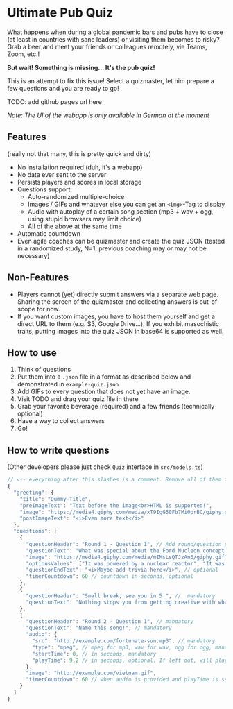 # Ultimate Pub Quiz

What happens when during a global pandemic bars and pubs have to close (at least in countries with sane leaders) or visiting them becomes to risky? Grab a beer and meet your friends or colleagues remotely, vie Teams, Zoom, etc.!

**But wait! Something is missing... It's the pub quiz!**

This is an attempt to fix this issue! Select a quizmaster, let him prepare a few questions and you are ready to go!

TODO: add github pages url here

*Note: The UI of the webapp is only available in German at the moment*

## Features

(really not that many, this is pretty quick and dirty)

- No installation required (duh, it's a webapp)
- No data ever sent to the server
- Persists players and scores in local storage
- Questions support:
  - Auto-randomized multiple-choice
  - Images / GIFs and whatever else you can get an `<img>`-Tag to display
  - Audio with autoplay of a certain song section (mp3 + wav + ogg, using stupid browsers may limit choice)
  - All of the above at the same time
- Automatic countdown
- Even agile coaches can be quizmaster and create the quiz JSON (tested in a randomized study, N=1, previous coaching may or may not be necessary)

## Non-Features

- Players cannot (yet) directly submit answers via a separate web page. Sharing the screen of the quizmaster and collecting answers is out-of-scope for now.
- If you want custom images, you have to host them yourself and get a direct URL to them (e.g. S3, Google Drive...). If you exhibit masochistic traits, putting images into the quiz JSON in base64 is supported as well.

## How to use

1. Think of questions
2. Put them into a `.json` file in a format as described below and demonstrated in `example-quiz.json`
3. Add GIFs to every question that does not yet have an image.
4. Visit TODO and drag your quiz file in there
5. Grab your favorite beverage (required) and a few friends (technically optional)
6. Have a way to collect answers
7. Go!

## How to write questions

(Other developers please just check `Quiz` interface in `src/models.ts`)

```javascript
// <-- everything after this slashes is a comment. Remove all of them from your .json file before starting, as they are not really allowed here and should only explain the format
{
  "greeting": {
    "title": "Dummy-Title",
    "preImageText": "Text before the image<br>HTML is supported!",
    "image": "https://media4.giphy.com/media/xT9IgG50Fb7Mi0prBC/giphy.gif?cid=ecf05e47yi2vkp2tqxgw945xijt8t8mtuip8ykftm6lay3s0&rid=giphy.gif",
    "postImageText": "<i>Even more text</i>"
  },
  "questions": [
    {
      "questionHeader": "Round 1 - Question 1", // Add round/question progress here if you like. Or something else, mandatory
      "questionText": "What was special about the Ford Nucleon concept car that Ford developed in 1957?", // mandatory
      "image": "https://media4.giphy.com/media/mIMsLsQTJzAn6/giphy.gif?cid=ecf05e47g10kl6l6f14q3bvcbc9gaafp134bb9jqeqe5tt2h&rid=giphy.gif", // optional
      "optionsValues": ["It was powered by a nuclear reactor", "It was the first car with power steering", "It was a coorporation with GM", "It had five wheels"], // optional
      "questionEndText": "<i>Maybe add trivia here</i>", // optional
      "timerCountdown": 60 // countdown in seconds, optional
    },
    {
      "questionHeader": "Small break, see you in 5'", //  mandatory
      "questionText": "Nothing stops you from getting creative with what a 'question' really is", // mandatory
    },
    {
      "questionHeader": "Round 2 - Question 1", // mandatory
      "questionText": "Name this song!", // mandatory
      "audio": {
        "src": "http://example.com/fortunate-son.mp3", // mandatory
        "type": "mpeg", // mpeg for mp3, wav for wav, ogg for ogg, mandatory
        "startTime": 0, // in seconds, mandatory
        "playTime": 9.2 // in seconds, optional. If left out, will play until end
      },
      "image": "http://example.com/vietnam.gif",
      "timerCountdown": 60 // when audio is provided and playTime is set, will only start after play time is over
    }
  ]
}

```
